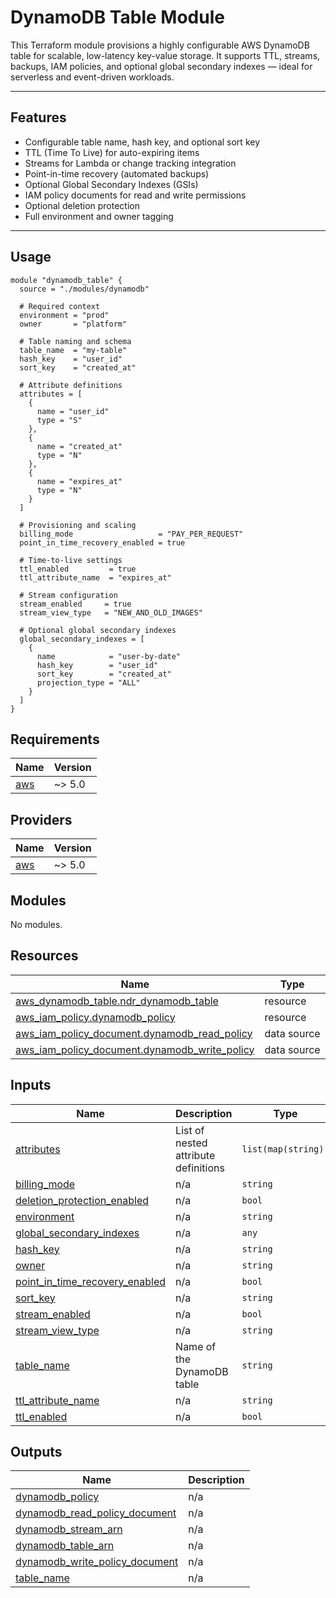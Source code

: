 # DynamoDB Table Module

This Terraform module provisions a highly configurable AWS DynamoDB table for scalable, low-latency key-value storage. It supports TTL, streams, backups, IAM policies, and optional global secondary indexes — ideal for serverless and event-driven workloads.

---

## Features

- Configurable table name, hash key, and optional sort key
- TTL (Time To Live) for auto-expiring items
- Streams for Lambda or change tracking integration
- Point-in-time recovery (automated backups)
- Optional Global Secondary Indexes (GSIs)
- IAM policy documents for read and write permissions
- Optional deletion protection
- Full environment and owner tagging

---

## Usage

```hcl
module "dynamodb_table" {
  source = "./modules/dynamodb"

  # Required context
  environment = "prod"
  owner       = "platform"

  # Table naming and schema
  table_name  = "my-table"
  hash_key    = "user_id"
  sort_key    = "created_at"

  # Attribute definitions
  attributes = [
    {
      name = "user_id"
      type = "S"
    },
    {
      name = "created_at"
      type = "N"
    },
    {
      name = "expires_at"
      type = "N"
    }
  ]

  # Provisioning and scaling
  billing_mode                   = "PAY_PER_REQUEST"
  point_in_time_recovery_enabled = true

  # Time-to-live settings
  ttl_enabled         = true
  ttl_attribute_name  = "expires_at"

  # Stream configuration
  stream_enabled     = true
  stream_view_type   = "NEW_AND_OLD_IMAGES"

  # Optional global secondary indexes
  global_secondary_indexes = [
    {
      name            = "user-by-date"
      hash_key        = "user_id"
      sort_key        = "created_at"
      projection_type = "ALL"
    }
  ]
}

```

<!-- BEGIN_TF_DOCS -->

## Requirements

| Name                                                   | Version |
| ------------------------------------------------------ | ------- |
| <a name="requirement_aws"></a> [aws](#requirement_aws) | ~> 5.0  |

## Providers

| Name                                             | Version |
| ------------------------------------------------ | ------- |
| <a name="provider_aws"></a> [aws](#provider_aws) | ~> 5.0  |

## Modules

No modules.

## Resources

| Name                                                                                                                                                | Type        |
| --------------------------------------------------------------------------------------------------------------------------------------------------- | ----------- |
| [aws_dynamodb_table.ndr_dynamodb_table](https://registry.terraform.io/providers/hashicorp/aws/latest/docs/resources/dynamodb_table)                 | resource    |
| [aws_iam_policy.dynamodb_policy](https://registry.terraform.io/providers/hashicorp/aws/latest/docs/resources/iam_policy)                            | resource    |
| [aws_iam_policy_document.dynamodb_read_policy](https://registry.terraform.io/providers/hashicorp/aws/latest/docs/data-sources/iam_policy_document)  | data source |
| [aws_iam_policy_document.dynamodb_write_policy](https://registry.terraform.io/providers/hashicorp/aws/latest/docs/data-sources/iam_policy_document) | data source |

## Inputs

| Name                                                                                                                        | Description                          | Type                | Default                | Required |
| --------------------------------------------------------------------------------------------------------------------------- | ------------------------------------ | ------------------- | ---------------------- | :------: |
| <a name="input_attributes"></a> [attributes](#input_attributes)                                                             | List of nested attribute definitions | `list(map(string))` | `[]`                   |    no    |
| <a name="input_billing_mode"></a> [billing_mode](#input_billing_mode)                                                       | n/a                                  | `string`            | `"PAY_PER_REQUEST"`    |    no    |
| <a name="input_deletion_protection_enabled"></a> [deletion_protection_enabled](#input_deletion_protection_enabled)          | n/a                                  | `bool`              | `null`                 |    no    |
| <a name="input_environment"></a> [environment](#input_environment)                                                          | n/a                                  | `string`            | n/a                    |   yes    |
| <a name="input_global_secondary_indexes"></a> [global_secondary_indexes](#input_global_secondary_indexes)                   | n/a                                  | `any`               | `[]`                   |    no    |
| <a name="input_hash_key"></a> [hash_key](#input_hash_key)                                                                   | n/a                                  | `string`            | `null`                 |    no    |
| <a name="input_owner"></a> [owner](#input_owner)                                                                            | n/a                                  | `string`            | n/a                    |   yes    |
| <a name="input_point_in_time_recovery_enabled"></a> [point_in_time_recovery_enabled](#input_point_in_time_recovery_enabled) | n/a                                  | `bool`              | `false`                |    no    |
| <a name="input_sort_key"></a> [sort_key](#input_sort_key)                                                                   | n/a                                  | `string`            | `null`                 |    no    |
| <a name="input_stream_enabled"></a> [stream_enabled](#input_stream_enabled)                                                 | n/a                                  | `bool`              | `false`                |    no    |
| <a name="input_stream_view_type"></a> [stream_view_type](#input_stream_view_type)                                           | n/a                                  | `string`            | `"NEW_AND_OLD_IMAGES"` |    no    |
| <a name="input_table_name"></a> [table_name](#input_table_name)                                                             | Name of the DynamoDB table           | `string`            | `null`                 |    no    |
| <a name="input_ttl_attribute_name"></a> [ttl_attribute_name](#input_ttl_attribute_name)                                     | n/a                                  | `string`            | `""`                   |    no    |
| <a name="input_ttl_enabled"></a> [ttl_enabled](#input_ttl_enabled)                                                          | n/a                                  | `bool`              | `false`                |    no    |

## Outputs

| Name                                                                                                                          | Description |
| ----------------------------------------------------------------------------------------------------------------------------- | ----------- |
| <a name="output_dynamodb_policy"></a> [dynamodb_policy](#output_dynamodb_policy)                                              | n/a         |
| <a name="output_dynamodb_read_policy_document"></a> [dynamodb_read_policy_document](#output_dynamodb_read_policy_document)    | n/a         |
| <a name="output_dynamodb_stream_arn"></a> [dynamodb_stream_arn](#output_dynamodb_stream_arn)                                  | n/a         |
| <a name="output_dynamodb_table_arn"></a> [dynamodb_table_arn](#output_dynamodb_table_arn)                                     | n/a         |
| <a name="output_dynamodb_write_policy_document"></a> [dynamodb_write_policy_document](#output_dynamodb_write_policy_document) | n/a         |
| <a name="output_table_name"></a> [table_name](#output_table_name)                                                             | n/a         |

<!-- END_TF_DOCS -->

